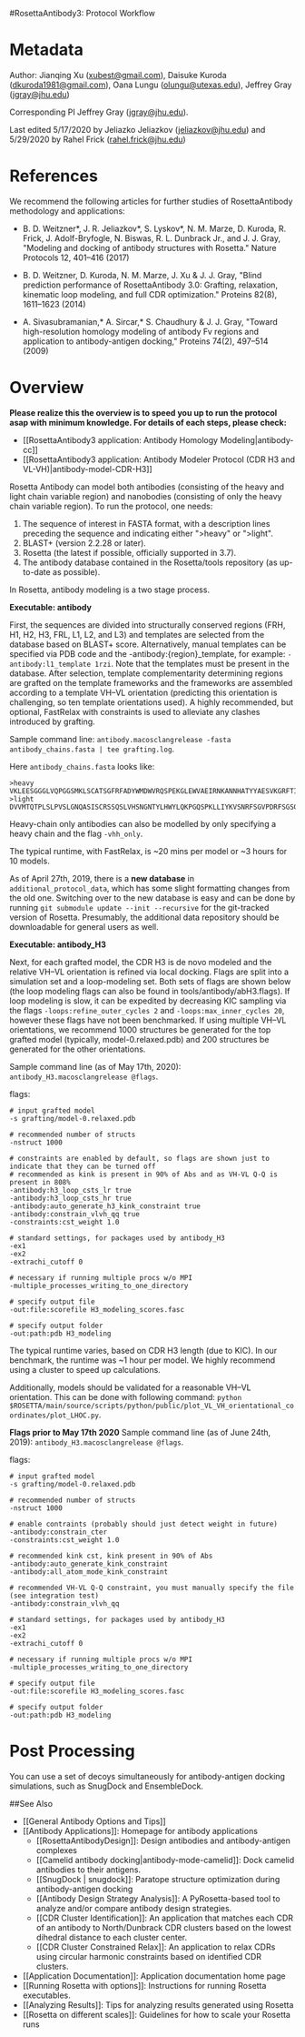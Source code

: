 #RosettaAntibody3: Protocol Workflow

Metadata
========

Author: Jianqing Xu (xubest@gmail.com), Daisuke Kuroda (dkuroda1981@gmail.com), Oana Lungu (olungu@utexas.edu), Jeffrey Gray (jgray@jhu.edu)

Corresponding PI Jeffrey Gray (jgray@jhu.edu).

Last edited 5/17/2020 by Jeliazko Jeliazkov (jeliazkov@jhu.edu) and 5/29/2020 by Rahel Frick (rahel.frick@jhu.edu)

References
==========

We recommend the following articles for further studies of RosettaAntibody methodology and applications:

-   B. D. Weitzner\*, J. R. Jeliazkov\*, S. Lyskov\*, N. M. Marze, D. Kuroda, R. Frick, J. Adolf-Bryfogle, N. Biswas, R. L. Dunbrack Jr., and J. J. Gray, "Modeling and docking of antibody structures with Rosetta." Nature Protocols 12, 401&ndash;416 (2017)

-   B. D. Weitzner, D. Kuroda, N. M. Marze, J. Xu & J. J. Gray, "Blind prediction performance of RosettaAntibody 3.0: Grafting, relaxation, kinematic loop modeling, and full CDR optimization." Proteins 82(8), 1611&ndash;1623 (2014)


-   A. Sivasubramanian,\* A. Sircar,\* S. Chaudhury & J. J. Gray, "Toward high-resolution homology modeling of antibody Fv regions and application to antibody-antigen docking," Proteins 74(2), 497&ndash;514 (2009)

Overview
========

**Please realize this the overview is to speed you up to run the protocol asap with minimum knowledge. For details of each steps, please check:**

* [[RosettaAntibody3 application: Antibody Homology Modeling|antibody-cc]]
* [[RosettaAntibody3 application: Antibody Modeler Protocol (CDR H3 and VL-VH)|antibody-model-CDR-H3]]

Rosetta Antibody can model both antibodies (consisting of the heavy and light chain variable region) and nanobodies (consisting of only the heavy chain variable region). To run the protocol, one needs:

1. The sequence of interest in FASTA format, with a description lines preceding the sequence and indicating either ">heavy" or ">light".
2. BLAST+ (version 2.2.28 or later).
3. Rosetta (the latest if possible, officially supported in 3.7).
4. The antibody database contained in the Rosetta/tools repository (as up-to-date as possible).

In Rosetta, antibody modeling is a two stage process. 

**Executable: antibody**

First, the sequences are divided into structurally conserved regions (FRH, H1, H2, H3, FRL, L1, L2, and L3) and templates are selected from the database based on BLAST+ score. Alternatively, manual templates can be specified via PDB code and the -antibody:{region}_template, for example: `-antibody:l1_template 1rzi`. Note that the templates must be present in the database. After selection, template complementarity determining regions are grafted on the template frameworks and the frameworks are assembled according to a template VH&ndash;VL orientation (predicting this orientation is challenging, so ten template orientations used). A highly recommended, but optional, FastRelax with constraints is used to alleviate any clashes introduced by grafting. 

Sample command line: `antibody.macosclangrelease -fasta antibody_chains.fasta | tee grafting.log`.

Here `antibody_chains.fasta` looks like:
```
>heavy
VKLEESGGGLVQPGGSMKLSCATSGFRFADYWMDWVRQSPEKGLEWVAEIRNKANNHATYYAESVKGRFTISRDDSKRRVYLQMNTLRAEDTGIYYCTLIAYBYPWFAYWGQGTLVTVS
>light
DVVMTQTPLSLPVSLGNQASISCRSSQSLVHSNGNTYLHWYLQKPGQSPKLLIYKVSNRFSGVPDRFSGSGSGTDFTLKISRVEAEDLGVYFCSQSTHVPFTFGSGTKLEIKR
```

Heavy-chain only antibodies can also be modelled by only specifying a heavy chain and the flag `-vhh_only`.

The typical runtime, with FastRelax, is ~20 mins per model or ~3 hours for 10 models.

As of April 27th, 2019, there is a **new database** in `additional_protocol_data`, which has some slight formatting changes from the old one. Switching over to the new database is easy and can be done by running `git submodule update --init --recursive` for the git-tracked version of Rosetta. Presumably, the additional data repository should be downloadable for general users as well.

**Executable: antibody_H3**

Next, for each grafted model, the CDR H3 is de novo modeled and the relative VH&ndash;VL orientation is refined via local docking. Flags are split into a simulation set and a loop-modeling set. Both sets of flags are shown below (the loop modeling flags can also be found in tools/antibody/abH3.flags). If loop modeling is slow, it can be expedited by decreasing KIC sampling via the flags `-loops:refine_outer_cycles 2` and `-loops:max_inner_cycles 20`, however these flags have not been benchmarked. If using multiple VH&ndash;VL orientations, we recommend 1000 structures be generated for the top grafted model (typically, model-0.relaxed.pdb) and 200 structures be generated for the other orientations.

Sample command line (as of May 17th, 2020): `antibody_H3.macosclangrelease @flags`.

flags:
```
# input grafted model
-s grafting/model-0.relaxed.pdb

# recommended number of structs
-nstruct 1000 

# constraints are enabled by default, so flags are shown just to indicate that they can be turned off
# recommended as kink is present in 90% of Abs and as VH-VL Q-Q is present in 808%
-antibody:h3_loop_csts_lr true
-antibody:h3_loop_csts_hr true
-antibody:auto_generate_h3_kink_constraint true
-antibody:constrain_vlvh_qq true
-constraints:cst_weight 1.0

# standard settings, for packages used by antibody_H3
-ex1
-ex2
-extrachi_cutoff 0

# necessary if running multiple procs w/o MPI
-multiple_processes_writing_to_one_directory 

# specify output file
-out:file:scorefile H3_modeling_scores.fasc 

# specify output folder
-out:path:pdb H3_modeling 
```

The typical runtime varies, based on CDR H3 length (due to KIC). In our benchmark, the runtime was ~1 hour per model. We highly recommend using a cluster to speed up calculations. 

Additionally, models should be validated for a reasonable VH&ndash;VL orientation. This can be done with following command: `python $ROSETTA/main/source/scripts/python/public/plot_VL_VH_orientational_coordinates/plot_LHOC.py`.

**Flags prior to May 17th 2020**
Sample command line (as of June 24th, 2019): `antibody_H3.macosclangrelease @flags`.

flags:
```
# input grafted model
-s grafting/model-0.relaxed.pdb

# recommended number of structs
-nstruct 1000 

# enable contraints (probably should just detect weight in future)
-antibody:constrain_cter
-constraints:cst_weight 1.0

# recommended kink cst, kink present in 90% of Abs
-antibody:auto_generate_kink_constraint 
-antibody:all_atom_mode_kink_constraint

# recommended VH-VL Q-Q constraint, you must manually specify the file (see integration test)
-antibody:constrain_vlvh_qq

# standard settings, for packages used by antibody_H3
-ex1
-ex2
-extrachi_cutoff 0

# necessary if running multiple procs w/o MPI
-multiple_processes_writing_to_one_directory 

# specify output file
-out:file:scorefile H3_modeling_scores.fasc 

# specify output folder
-out:path:pdb H3_modeling 
```


Post Processing
===============

You can use a set of decoys simultaneously for antibody-antigen docking simulations, such as SnugDock and EnsembleDock.

##See Also

* [[General Antibody Options and Tips]]
* [[Antibody Applications]]: Homepage for antibody applications
    - [[RosettaAntibodyDesign]]: Design antibodies and antibody-antigen complexes
    - [[Camelid antibody docking|antibody-mode-camelid]]: Dock camelid antibodies to their antigens.
    - [[SnugDock | snugdock]]: Paratope structure optimization during antibody-antigen docking
    * [[Antibody Design Strategy Analysis]]: A PyRosetta-based tool to analyze and/or compare antibody design strategies.
    * [[CDR Cluster Identification]]: An application that matches each CDR of an antibody to North/Dunbrack CDR clusters based on the lowest dihedral distance to each cluster center.
    * [[CDR Cluster Constrained Relax]]: An application to relax CDRs using circular harmonic constraints based on identified CDR clusters.
* [[Application Documentation]]: Application documentation home page
* [[Running Rosetta with options]]: Instructions for running Rosetta executables.
* [[Analyzing Results]]: Tips for analyzing results generated using Rosetta
* [[Rosetta on different scales]]: Guidelines for how to scale your Rosetta runs
